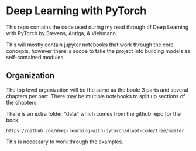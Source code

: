 # Deep Learning with PyTorch 
This repo contains the code used during my read through of Deep Learning with PyTorch by Stevens, Antiga, & Viehmann.

This will mostly contain jupyter notebooks that work through the core concepts, however there is scope to take the project into building models as self-contained modules.

## Organization

The top level organization will be the same as the book: 3 parts and several chapters per part. There may be multiple notebooks to split up sections of the chapters.

There is an extra folder "data" which comes from the github repo for the book 

    https://github.com/deep-learning-with-pytorch/dlwpt-code/tree/master

This is necessary to work through the examples. 